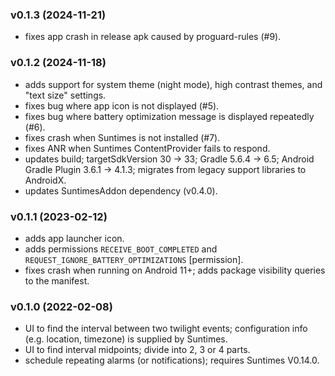 
### v0.1.3 (2024-11-21)
* fixes app crash in release apk caused by proguard-rules (#9).

### v0.1.2 (2024-11-18)
* adds support for system theme (night mode), high contrast themes, and "text size" settings.
* fixes bug where app icon is not displayed (#5).
* fixes bug where battery optimization message is displayed repeatedly (#6).
* fixes crash when Suntimes is not installed (#7).
* fixes ANR when Suntimes ContentProvider fails to respond.
* updates build; targetSdkVersion 30 -> 33; Gradle 5.6.4 -> 6.5; Android Gradle Plugin 3.6.1 -> 4.1.3; migrates from legacy support libraries to AndroidX.
* updates SuntimesAddon dependency (v0.4.0).

### v0.1.1 (2023-02-12)
* adds app launcher icon.
* adds permissions `RECEIVE_BOOT_COMPLETED` and `REQUEST_IGNORE_BATTERY_OPTIMIZATIONS` [permission].
* fixes crash when running on Android 11+; adds package visibility queries to the manifest.

### v0.1.0 (2022-02-08)
* UI to find the interval between two twilight events; configuration info (e.g. location, timezone) is supplied by Suntimes.
* UI to find interval midpoints; divide into 2, 3 or 4 parts.
* schedule repeating alarms (or notifications); requires Suntimes V0.14.0.